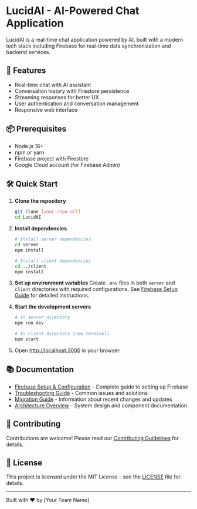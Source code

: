 # LucidAI - AI-Powered Chat Application

LucidAI is a real-time chat application powered by AI, built with a modern tech stack including Firebase for real-time data synchronization and backend services.

## 🚀 Features

- Real-time chat with AI assistant
- Conversation history with Firestore persistence
- Streaming responses for better UX
- User authentication and conversation management
- Responsive web interface

## 📦 Prerequisites

- Node.js 16+
- npm or yarn
- Firebase project with Firestore
- Google Cloud account (for Firebase Admin)

## 🛠️ Quick Start

1. **Clone the repository**
   ```bash
   git clone [your-repo-url]
   cd LucidAI
   ```

2. **Install dependencies**
   ```bash
   # Install server dependencies
   cd server
   npm install
   
   # Install client dependencies
   cd ../client
   npm install
   ```

3. **Set up environment variables**
   Create `.env` files in both `server` and `client` directories with required configurations.
   See [Firebase Setup Guide](./FIREBASE_SETUP.md) for detailed instructions.

4. **Start the development servers**
   ```bash
   # In server directory
   npm run dev
   
   # In client directory (new terminal)
   npm start
   ```

5. Open [http://localhost:3000](http://localhost:3000) in your browser

## 📚 Documentation

- [Firebase Setup & Configuration](./FIREBASE_SETUP.md) - Complete guide to setting up Firebase
- [Troubleshooting Guide](./TROUBLESHOOTING.md) - Common issues and solutions
- [Migration Guide](./MIGRATION_GUIDE.md) - Information about recent changes and updates
- [Architecture Overview](./ARCHITECTURE.md) - System design and component documentation

## 🤝 Contributing

Contributions are welcome! Please read our [Contributing Guidelines](CONTRIBUTING.md) for details.

## 📄 License

This project is licensed under the MIT License - see the [LICENSE](LICENSE) file for details.

---

Built with ❤️ by [Your Team Name]